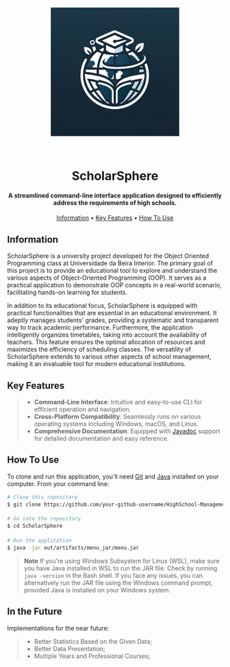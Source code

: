 <p align="center">
  <img src="images/scholarsphere.png" alt="ScholarSphere Logo" width="300"/>
</p>

<h1 align="center">
  <br>
  ScholarSphere
  <br>
</h1>

<h4 align="center">A streamlined command-line interface application designed to efficiently address the requirements of high schools.</h4>

<p align="center">
  <a href="#information">Information</a> •
  <a href="#key-features">Key Features</a> •
  <a href="#how-to-use">How To Use</a>

## Information

  ScholarSphere is a university project developed for the Object Oriented Programming class at Universidade da Beira Interior. The primary goal of this project is to provide an educational tool to explore and understand the various aspects of Object-Oriented Programming (OOP). It serves as a practical application to demonstrate OOP concepts in a real-world scenario, facilitating hands-on learning for students.

  In addition to its educational focus, ScholarSphere is equipped with practical functionalities that are essential in an educational environment. It adeptly manages students' grades, providing a systematic and transparent way to track academic performance. Furthermore, the application intelligently organizes timetables, taking into account the availability of teachers. This feature ensures the optimal allocation of resources and maximizes the efficiency of scheduling classes. The versatility of ScholarSphere extends to various other aspects of school management, making it an invaluable tool for modern educational institutions.


## Key Features

>* **Command-Line Interface**: Intuitive and easy-to-use CLI for efficient operation and navigation.
>* **Cross-Platform Compatibility**: Seamlessly runs on various operating systems including Windows, macOS, and Linux.
>* **Comprehensive Documentation**: Equipped with [Javadoc](https://github.com/diogogomesaraujo/ScholarSphere/tree/main/documentation) support for detailed documentation and easy reference.

## How To Use

To clone and run this application, you'll need [Git](https://git-scm.com) and [Java](https://www.java.com/en/download/) installed on your computer. From your command line:

```bash
# Clone this repository
$ git clone https://github.com/your-github-username/HighSchool-Management

# Go into the repository
$ cd ScholarSphere

# Run the application
$ java -jar out/artifacts/menu_jar/menu.jar
```
> **Note**
> If you're using Windows Subsystem for Linux (WSL), make sure you have Java installed in WSL to run the JAR file. Check by running `java -version` in the Bash shell. If you face any issues, you can alternatively run the JAR file using the Windows command prompt, provided Java is installed on your Windows system.

## In the Future
Implementations for the near future:
>* Better Statistics Based on the Given Data;
>* Better Data Presentation;
>* Multiple Years and Professional Courses;

